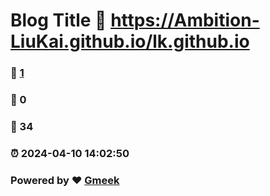 # Blog Title :link: https://Ambition-LiuKai.github.io/lk.github.io 
### :page_facing_up: [1](https://Ambition-LiuKai.github.io/lk.github.io/tag.html) 
### :speech_balloon: 0 
### :hibiscus: 34 
### :alarm_clock: 2024-04-10 14:02:50 
### Powered by :heart: [Gmeek](https://github.com/Meekdai/Gmeek)
